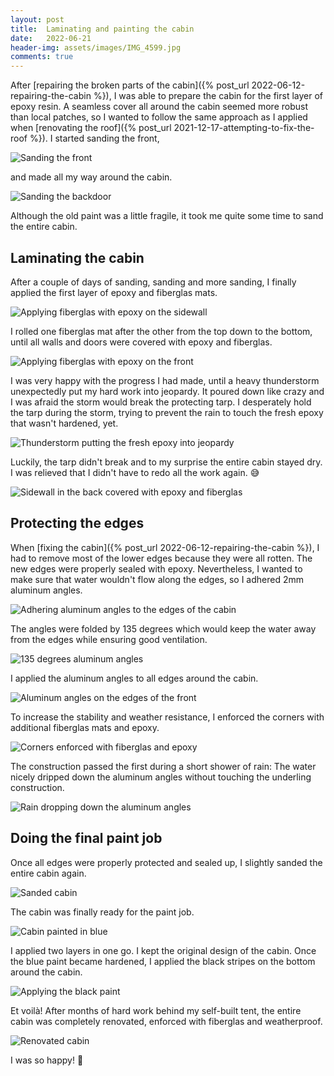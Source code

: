 ```yaml
---
layout: post
title:  Laminating and painting the cabin
date:   2022-06-21
header-img: assets/images/IMG_4599.jpg
comments: true
---
```


After [repairing the broken parts of the cabin]({% post_url 2022-06-12-repairing-the-cabin %}), I was able to prepare the cabin for the first layer of epoxy resin. A seamless cover all around the cabin seemed more robust than local patches, so I wanted to follow the same approach as I applied when [renovating the roof]({% post_url 2021-12-17-attempting-to-fix-the-roof %}). I started sanding the front,

![Sanding the front](/assets/images/IMG_4300.jpg)

and made all my way around the cabin.

![Sanding the backdoor](/assets/images/IMG_4523.jpg)

Although the old paint was a little fragile, it took me quite some time to sand the entire cabin.

## Laminating the cabin

After a couple of days of sanding, sanding and more sanding, I finally applied the first layer of epoxy and fiberglas mats. 

![Applying fiberglas with epoxy on the sidewall](/assets/images/IMG_4482.jpg)

I rolled one fiberglas mat after the other from the top down to the bottom, until all walls and doors were covered with epoxy and fiberglas.

![Applying fiberglas with epoxy on the front](/assets/images/IMG_4480.jpg)

I was very happy with the progress I had made, until a heavy thunderstorm unexpectedly put my hard work into jeopardy. It poured down like crazy and I was afraid the storm would break the protecting tarp. I desperately hold the tarp during the storm, trying to prevent the rain to touch the fresh epoxy that wasn't hardened, yet.

![Thunderstorm putting the fresh epoxy into jeopardy](/assets/images/IMG_4541.jpg)

Luckily, the tarp didn't break and to my surprise the entire cabin stayed dry. I was relieved that I didn't have to redo all the work again. :sweat_smile:

![Sidewall in the back covered with epoxy and fiberglas](/assets/images/IMG_4567.jpg)

## Protecting the edges

When [fixing the cabin]({% post_url 2022-06-12-repairing-the-cabin %}), I had to remove most of the lower edges because they were all rotten. The new edges were properly sealed with epoxy. Nevertheless, I wanted to make sure that water wouldn't flow along the edges, so I adhered 2mm aluminum angles.

![Adhering aluminum angles to the edges of the cabin](/assets/images/IMG_4581.jpg)

The angles were folded by 135 degrees which would keep the water away from the edges while ensuring good ventilation.

![135 degrees aluminum angles](/assets/images/IMG_4583.jpg)

I applied the aluminum angles to all edges around the cabin.

![Aluminum angles on the edges of the front](/assets/images/IMG_4584.jpg)

To increase the stability and weather resistance, I enforced the corners with additional fiberglas mats and epoxy.

![Corners enforced with fiberglas and epoxy](/assets/images/IMG_4587.jpg)

The construction passed the first during a short shower of rain: The water nicely dripped down the aluminum angles without touching the underling construction.

![Rain dropping down the aluminum angles](/assets/images/IMG_4639.jpg)

## Doing the final paint job

Once all edges were properly protected and sealed up, I slightly sanded the entire cabin again.

![Sanded cabin](/assets/images/IMG_4599.jpg)

The cabin was finally ready for the paint job.

![Cabin painted in blue](/assets/images/IMG_4605.jpg)

I applied two layers in one go. I kept the original design of the cabin. Once the blue paint became hardened, I applied the black stripes on the bottom around the cabin.

![Applying the black paint](/assets/images/IMG_4618.jpg)

Et voilà! After months of hard work behind my self-built tent, the entire cabin was completely renovated, enforced with fiberglas and weatherproof.

![Renovated cabin](/assets/images/IMG_4625.jpg)

I was so happy! :tada: